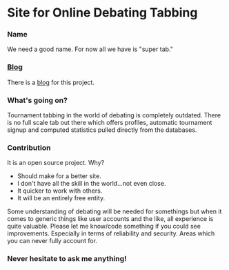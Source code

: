 # Site for Online Debating Tabbing #

### Name ###
We need a good name. For now all we have is "super tab."

### [Blog](http://newtabware.blogspot.com/) ###
There is a [blog](http://newtabware.blogspot.com/) for this project.

### What's going on? ###
Tournament tabbing in the world of debating is completely outdated.
There is no full scale tab out there which offers profiles, 
automatic tournament signup and
computed statistics pulled directly from the databases.

### Contribution ###
It is an open source project. Why?
* Should make for a better site.
* I don't have all the skill in the world...not even close.
* It quicker to work with others.
* It will be an entirely free entity.

Some understanding of debating will be needed for somethings but when 
it comes to generic things like user accounts and the like, all 
experience is quite valuable. Please let me know/code something if you 
could see improvements. Especially in terms of reliability and security.
Areas which you can never fully account for.

### Never hesitate to ask me anything! ###
